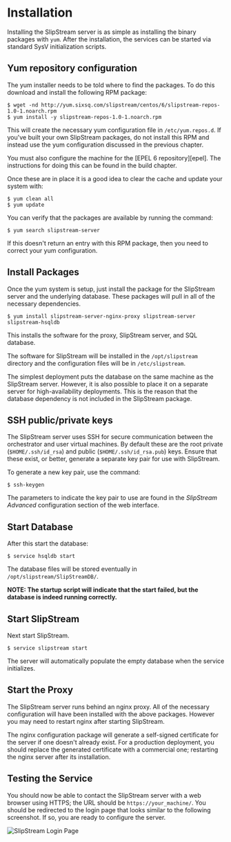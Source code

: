 # Installation

Installing the SlipStream server is as simple as installing the binary
packages with `yum`.  After the installation, the services can be
started via standard SysV initialization scripts.

## Yum repository configuration

The yum installer needs to be told where to find the packages.  To do
this download and install the following RPM package:

    $ wget -nd http://yum.sixsq.com/slipstream/centos/6/slipstream-repos-1.0-1.noarch.rpm
    $ yum install -y slipstream-repos-1.0-1.noarch.rpm

This will create the necessary yum configuration file in
`/etc/yum.repos.d`.  If you've built your own SlipStream packages, do
not install this RPM and instead use the yum configuration discussed
in the previous chapter.

You must also configure the machine for the [EPEL 6 repository][epel].
The instructions for doing this can be found in the build chapter.

Once these are in place it is a good idea to clear the cache and
update your system with:

    $ yum clean all
    $ yum update

You can verify that the packages are available by running the command: 

    $ yum search slipstream-server

If this doesn't return an entry with this RPM package, then you need
to correct your yum configuration.

## Install Packages

Once the yum system is setup, just install the package for the
SlipStream server and the underlying database.  These packages will
pull in all of the necessary dependencies.

    $ yum install slipstream-server-nginx-proxy slipstream-server slipstream-hsqldb 

This installs the software for the proxy, SlipStream server, and SQL
database.

The software for SlipStream will be installed in the `/opt/slipstream`
directory and the configuration files will be in `/etc/slipstream`.

The simplest deployment puts the database on the same machine as the
SlipStream server.  However, it is also possible to place it on a
separate server for high-availability deployments.  This is the reason
that the database dependency is not included in the SlipStream
package.

## SSH public/private keys

The SlipStream server uses SSH for secure communication between the
orchestrator and user virtual machines. By default these are the root
private (`$HOME/.ssh/id_rsa`) and public (`$HOME/.ssh/id_rsa.pub`)
keys.  Ensure that these exist, or better, generate a separate key
pair for use with SlipStream.

To generate a new key pair, use the command:

    $ ssh-keygen

The parameters to indicate the key pair to use are found in the
*SlipStream Advanced* configuration section of the web interface.

## Start Database

After this start the database:

    $ service hsqldb start

The database files will be stored eventually in
`/opt/slipstream/SlipStreamDB/`.

**NOTE: The startup script will indicate that the start failed, but
the database is indeed running correctly.**

## Start SlipStream

Next start SlipStream.

    $ service slipstream start

The server will automatically populate the empty database when the
service initializes. 

## Start the Proxy

The SlipStream server runs behind an nginx proxy.  All of the
necessary configuration will have been installed with the above
packages. However you may need to restart nginx after starting
SlipStream.

The nginx configuration package will generate a self-signed
certificate for the server if one doesn't already exist.  For a
production deployment, you should replace the generated certificate
with a commercial one; restarting the nginx server after its
installation.

## Testing the Service

You should now be able to contact the SlipStream server with a web
browser using HTTPS; the URL should be `https://your_machine/`. 
You should be redirected to the login page that looks similar to
the following screenshot.  If so, you are ready to configure the
server.

![SlipStream Login Page](images/screenshot-login.png)
